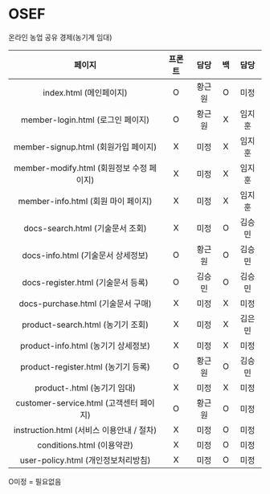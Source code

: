 # OSEF
 온라인 농업 공유 경제(농기계 임대)

|페이지|프론트|담당|백|담당|
|:---:|:---:|:---:|:---:|:---:|
|index.html (메인페이지)|O|황근원|O|미정|
|member-login.html (로그인 페이지)|O|황근원|X|임지훈|
|member-signup.html (회원가입 페이지)|X|미정|X|임지훈|
|member-modify.html (회원정보 수정 페이지)|X|미정|X|임지훈|
|member-info.html (회원 마이 페이지)|X|미정|X|임지훈|
|docs-search.html (기술문서 조회)|X|미정|O|김승민|
|docs-info.html (기술문서 상세정보)|O|황근원|O|김승민|
|docs-register.html (기술문서 등록)|O|김승민|O|김승민|
|docs-purchase.html (기술문서 구매)|X|미정|X|미정|
|product-search.html (농기기 조회)|X|미정|X|김은민|
|product-info.html (농기기 상세정보)|X|미정|X|미정|
|product-register.html (농기기 등록)|O|황근원|O|김승민|
|product-.html (농기기 임대)|X|미정|X|미정|
|customer-service.html (고객센터 페이지)|O|황근원|O|미정|
|instruction.html (서비스 이용안내 / 절차)|X|미정|O|미정|
|conditions.html (이용약관)|X|미정|O|미정|
|user-policy.html (개인정보처리방침)|X|미정|O|미정|

O미정 = 필요없음
